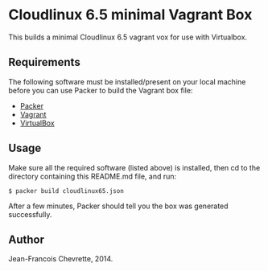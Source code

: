 # Cloudlinux 6.5 minimal Vagrant Box

This builds a minimal Cloudlinux 6.5 vagrant vox for use with Virtualbox.

## Requirements

The following software must be installed/present on your local machine before you can use Packer to build the Vagrant box file:

  - [Packer](http://www.packer.io/)
  - [Vagrant](http://vagrantup.com/)
  - [VirtualBox](https://www.virtualbox.org/)

## Usage

Make sure all the required software (listed above) is installed, then cd to the directory containing this README.md file, and run:

    $ packer build cloudlinux65.json

After a few minutes, Packer should tell you the box was generated successfully.

## Author

Jean-Francois Chevrette, 2014.